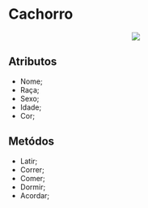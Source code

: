 # **Cachorro**
<div align="center">
<img src="http://www.petdoctor.com.br/wp-content/uploads/2021/04/10RacasDeCaesMaisPopularesNoBrasil-Topo-Abr21.jpg" />
</div>

## Atributos 
- Nome;
- Raça;
- Sexo;
- Idade;
- Cor;

## Metódos
- Latir;
- Correr;
- Comer;
- Dormir;
- Acordar;
